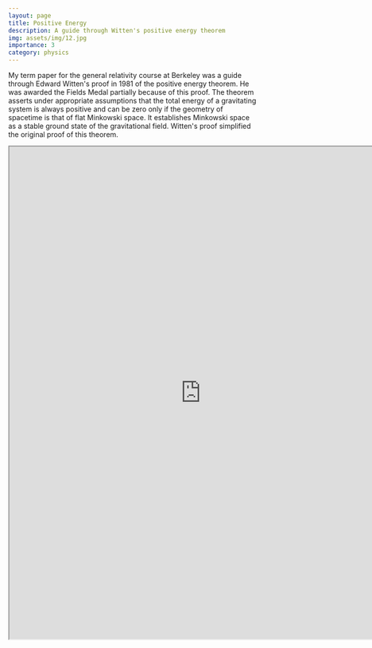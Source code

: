 ```yaml
---
layout: page
title: Positive Energy
description: A guide through Witten's positive energy theorem 
img: assets/img/12.jpg
importance: 3
category: physics
---
```


My term paper for the general relativity course at Berkeley was a guide through Edward Witten's proof in 1981 of the positive energy theorem. He was awarded the Fields Medal partially because of this proof. The theorem asserts under appropriate assumptions that the total energy of a gravitating system is always positive and can be zero only if the geometry of spacetime is that of flat Minkowski space. It establishes Minkowski space as a stable ground state of the gravitational field. Witten's proof simplified the original proof of this theorem.

<iframe src="https://drive.google.com/file/d/1xc1EksELd5iYeYp0I4R1c3_uk7HMjYZY/preview" width="770" height="990" allow="autoplay"></iframe>
